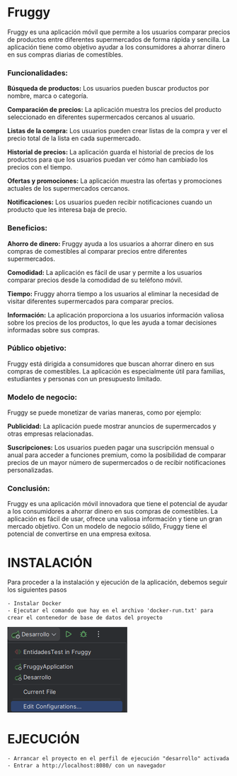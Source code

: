 # Fruggy

Fruggy es una aplicación móvil que permite a los usuarios comparar precios de productos entre diferentes supermercados de forma rápida y sencilla. La aplicación tiene como objetivo ayudar a los consumidores a ahorrar dinero en sus compras diarias de comestibles.

<h3>Funcionalidades:</h3>

<b>Búsqueda de productos:</b> Los usuarios pueden buscar productos por nombre, marca o categoría.

<b>Comparación de precios:</b> La aplicación muestra los precios del producto seleccionado en diferentes supermercados cercanos al usuario.

<b>Listas de la compra:</b> Los usuarios pueden crear listas de la compra y ver el precio total de la lista en cada supermercado.

<b>Historial de precios:</b> La aplicación guarda el historial de precios de los productos para que los usuarios puedan ver cómo han cambiado los precios con el tiempo.

<b>Ofertas y promociones:</b> La aplicación muestra las ofertas y promociones actuales de los supermercados cercanos.

<b>Notificaciones:</b> Los usuarios pueden recibir notificaciones cuando un producto que les interesa baja de precio.

<h3>Beneficios:</h3>

<b>Ahorro de dinero:</b> Fruggy ayuda a los usuarios a ahorrar dinero en sus compras de comestibles al comparar precios entre diferentes supermercados.

<b>Comodidad:</b> La aplicación es fácil de usar y permite a los usuarios comparar precios desde la comodidad de su teléfono móvil.

<b>Tiempo:</b> Fruggy ahorra tiempo a los usuarios al eliminar la necesidad de visitar diferentes supermercados para comparar precios.

<b>Información:</b> La aplicación proporciona a los usuarios información valiosa sobre los precios de los productos, lo que les ayuda a tomar decisiones informadas sobre sus compras.

<h3>Público objetivo:</h3>

Fruggy está dirigida a consumidores que buscan ahorrar dinero en sus compras de comestibles. La aplicación es especialmente útil para familias, estudiantes y personas con un presupuesto limitado.

<h3>Modelo de negocio:</h3>

Fruggy se puede monetizar de varias maneras, como por ejemplo:

<b>Publicidad:</b> La aplicación puede mostrar anuncios de supermercados y otras empresas relacionadas.

<b>Suscripciones:</b> Los usuarios pueden pagar una suscripción mensual o anual para acceder a funciones premium, como la posibilidad de comparar precios de un mayor número de supermercados o de recibir notificaciones personalizadas.

<h3>Conclusión:</h3>

Fruggy es una aplicación móvil innovadora que tiene el potencial de ayudar a los consumidores a ahorrar dinero en sus compras de comestibles. La aplicación es fácil de usar, ofrece una valiosa información y tiene un gran mercado objetivo. Con un modelo de negocio sólido, Fruggy tiene el potencial de convertirse en una empresa exitosa.

# INSTALACIÓN

Para proceder a la instalación y ejecución de la aplicación, debemos seguir los siguientes pasos

    - Instalar Docker
    - Ejecutar el comando que hay en el archivo 'docker-run.txt' para crear el contenedor de base de datos del proyecto

<img src="src/main/resources/static/img/desarrollo.png">

# EJECUCIÓN

    - Arrancar el proyecto en el perfil de ejecución "desarrollo" activada
    - Entrar a http://localhost:8080/ con un navegador 
 